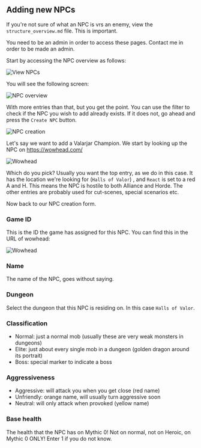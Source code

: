 ## Adding new NPCs
If you're not sure of what an NPC is vrs an enemy, view the `structure_overview.md` file.
This is important.

<aside class="notice">
You need to be an admin in order to access these pages. Contact me in order to be made an admin.
</aside>

Start by accessing the NPC overview as follows:

![View NPCs](https://raw.githubusercontent.com/Wotuu/keystone.guru/development/resources/assets/images/tutorials/contribution/add_npcs_1.png "NPCs")

You will see the following screen:

![NPC overview](https://raw.githubusercontent.com/Wotuu/keystone.guru/development/resources/assets/images/tutorials/contribution/add_npcs_2.png "NPCs overview")

With more entries than that, but you get the point. You can use the filter to check if the NPC
you wish to add already exists. If it does not, go ahead and press the `Create NPC` button.

![NPC creation](https://raw.githubusercontent.com/Wotuu/keystone.guru/development/resources/assets/images/tutorials/contribution/add_npcs_3.png "NPCs creation")

Let's say we want to add a Valarjar Champion. We start by looking up the NPC on https://wowhead.com/

![Wowhead](https://raw.githubusercontent.com/Wotuu/keystone.guru/development/resources/assets/images/tutorials/contribution/add_npcs_4.png "Wowhead")

Which do you pick? Usually you want the top entry, as we do in this case. It has the location we're looking for (`Halls of Valor`)
, and `React` is set to a red A and H. This means the NPC is hostile to both Alliance and Horde. The
other entries are probably used for cut-scenes, special scenarios etc.

Now back to our NPC creation form.

### Game ID
This is the ID the game has assigned for this NPC. You can find this in the URL of wowhead:

![Wowhead](https://raw.githubusercontent.com/Wotuu/keystone.guru/development/resources/assets/images/tutorials/contribution/add_npcs_5.png "Wowhead")

### Name
The name of the NPC, goes without saying.

### Dungeon
Select the dungeon that this NPC is residing on. In this case `Halls of Valor`.

### Classification
* Normal: just a normal mob (usually these are very weak monsters in dungeons)
* Elite: just about every single mob in a dungeon (golden dragon around its portrait)
* Boss: special marker to indicate a boss

### Aggressiveness
* Aggressive: will attack you when you get close (red name)
* Unfriendly: orange name, will usually turn aggressive soon
* Neutral: will only attack when provoked (yellow name)

### Base health
The health that the NPC has on Mythic 0! Not on normal, not on Heroic, on Mythic 0 ONLY! Enter 1 
if you do not know.